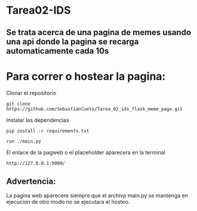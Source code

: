 # Tarea02-IDS
## Se trata acerca de una pagina de memes usando una api donde la pagina se recarga automaticamente cada 10s


# Para correr o hostear la pagina:

Clonar el repositorio

`git clone https://github.com/SebastianCueto/Tarea_02_ids_flask_meme_page.git`

Instalar las dependencias

`pip install -r requirements.txt`

`run ./main.py`

El enlace de la pagweb o el placeholder aparecera en la terminal

`http://127.0.0.1:5000/`

## Advertencia:

La pagina web aparecere siempre que el archivp main.py se mantenga en ejecucion de otro modo no se ejecutara el hosteo.
